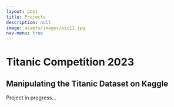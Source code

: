 ```yaml
---
layout: post
title: Projects
description: null
image: assets/images/pic11.jpg
nav-menu: true
---
```

# Titanic Competition 2023
## Manipulating the Titanic Dataset on Kaggle
Project in progress...
